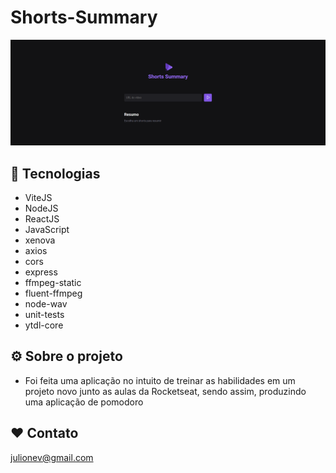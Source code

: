 # Shorts-Summary

![preview](./.github/home.png)

## 🦾 Tecnologias

- ViteJS
- NodeJS
- ReactJS
- JavaScript
- xenova
- axios
- cors
- express
- ffmpeg-static
- fluent-ffmpeg
- node-wav
- unit-tests
- ytdl-core

## ⚙️ Sobre o projeto

- Foi feita uma aplicação no intuito de treinar as habilidades em um projeto novo junto as aulas da Rocketseat, sendo assim, produzindo uma aplicação de pomodoro

## ❤️ Contato

julionev@gmail.com
